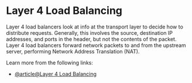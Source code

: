 # Layer 4 Load Balancing

Layer 4 load balancers look at info at the transport layer to decide how to distribute requests. Generally, this involves the source, destination IP addresses, and ports in the header, but not the contents of the packet. Layer 4 load balancers forward network packets to and from the upstream server, performing Network Address Translation (NAT).

Learn more from the following links:

- [@article@Layer 4 Load Balancing](https://www.f5.com/glossary/layer-4-load-balancing)